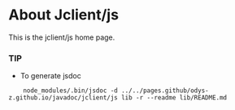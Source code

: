 # About Jclient/js

This is the jclient/js home page.


### TIP

- To generate jsdoc
~~~
    node_modules/.bin/jsdoc -d ../../pages.github/odys-z.github.io/javadoc/jclient/js lib -r --readme lib/README.md
~~~
